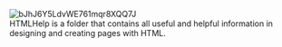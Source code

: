 ![bJhJ6Y5LdvWE761mqr8XQQ7J](https://github.com/christiantayylor/MyProjects/assets/100551496/6353d01b-e446-4558-b74f-cd091494c439) <br>
HTMLHelp is a folder that contains all useful and helpful information in designing and creating pages with HTML. 
